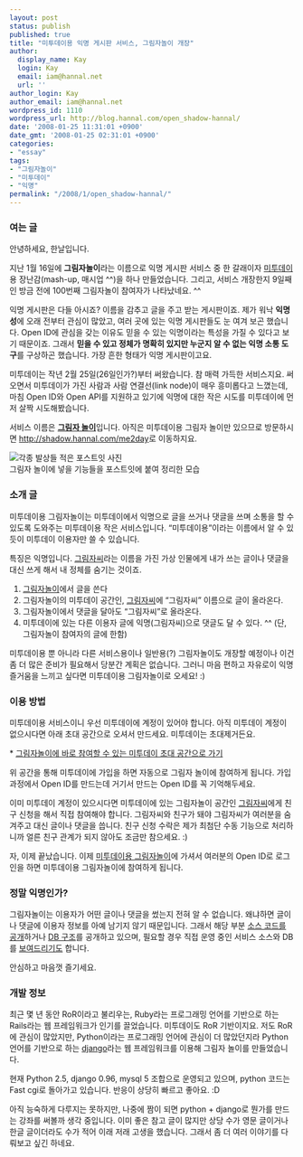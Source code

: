 ```yaml
---
layout: post
status: publish
published: true
title: "미투데이용 익명 게시판 서비스, 그림자놀이 개장"
author:
  display_name: Kay
  login: Kay
  email: iam@hannal.net
  url: ''
author_login: Kay
author_email: iam@hannal.net
wordpress_id: 1110
wordpress_url: http://blog.hannal.com/open_shadow-hannal/
date: '2008-01-25 11:31:01 +0900'
date_gmt: '2008-01-25 02:31:01 +0900'
categories:
- "essay"
tags:
- "그림자놀이"
- "미투데이"
- "익명"
permalink: "/2008/1/open_shadow-hannal/"
---
```

<h3>여는 글</h3>
<p>안녕하세요, 한날입니다.</p>
<p>지난 1월 16일에 <strong>그림자놀이</strong>라는 이름으로 익명 게시판 서비스 중 한 갈래이자 <a href="http://me2day.net">미투데이</a>용 장난감(mash-up, 매시업 ^^)을 하나 만들었습니다. 그리고, 서비스 개장한지 9일째인 방금 전에 100번째 그림자놀이 참여자가 나타났네요. ^^</p>
<p>익명 게시판은 다들 아시죠? 이름을 감추고 글을 주고 받는 게시판이죠. 제가 워낙 <strong>익명성</strong>에 오래 전부터 관심이 많았고, 여러 곳에 있는 익명 게시판들도 눈 여겨 보곤 했습니다. Open ID에 관심을 갖는 이유도 믿을 수 있는 익명이라는 특성을 가질 수 있다고 보기 때문이죠. 그래서 <strong>믿을 수 있고 정체가 명확히 있지만 누군지 알 수 없는 익명 소통 도구</strong>를 구상하곤 했습니다. 가장 흔한 형태가 익명 게시판이고요.</p>
<p>미투데이는 작년 2월 25일(26일인가?)부터 써왔습니다. 참 매력 가득한 서비스지요. 써오면서 미투데이가 가진 사람과 사람 연결선(link node)이 매우 흥미롭다고 느꼈는데, 마침 Open ID와 Open API를 지원하고 있기에 익명에 대한 작은 시도를 미투데이에 먼저 살짝 시도해봤습니다.</p>
<p>서비스 이름은 <strong><a href="http://shadow.hannal.com">그림자 놀이</a></strong>입니다. 아직은 미투데이용 그림자 놀이만 있으므로 방문하시면 <a href="http://shadow.hannal.com/me2day">http://shadow.hannal.com/me2day</a>로 이동하지요.</p>
<p class="centerphoto"><img src="http://blog.hannal.com/assets/uploads/2008/01/me2shadow_idea1.jpg" alt="각종 발상들 적은 포스트잇 사진" /><br />
그림자 놀이에 넣을 기능들을 포스트잇에 붙여 정리한 모습</p>
<h3>소개 글</h3>
<p>미투데이용 그림자놀이는 미투데이에서 익명으로 글을 쓰거나 댓글을 쓰며 소통을 할 수 있도록 도와주는 미투데이용 작은 서비스입니다. “미투데이용”이라는 이름에서 알 수 있듯이 미투데이 이용자만 쓸 수 있습니다.</p>
<p>특징은 익명입니다. <a href="http://me2day.net/shadow">그림자씨</a>라는 이름을 가진 가상 인물에게 내가 쓰는 글이나 댓글을 대신 쓰게 해서 내 정체를 숨기는 것이죠.</p>
<ol>
<li><a href="http://shadow.hannal.com">그림자놀이</a>에서 글을 쓴다</li>
<li>그림자놀이의 미투데이 공간인, <a href="http://me2day.net/shadow">그림자씨</a>에 “그림자씨” 이름으로 글이 올라온다.</li>
<li>그림자놀이에서 댓글을 달아도 “그림자씨”로 올라온다.</li>
<li>미투데이에 있는 다른 이용자 글에 익명(그림자씨)으로 댓글도 달 수 있다. ^^ (단, 그림자놀이 참여자의 글에 한함)</li>
</ol>
<p>미투데이용 뿐 아니라 다른 서비스용이나 일반용(?) 그림자놀이도 개장할 예정이나 이건 좀 더 많은 준비가 필요해서 당분간 계획은 없습니다. 그러니 마음 편하고 자유로이 익명 즐거움을 느끼고 싶다면 미투데이용 그림자놀이로 오세요! :)</p>
<h3>이용 방법</h3>
<p>미투데이용 서비스이니 우선 미투데이에 계정이 있어야 합니다. 아직 미투데이 계정이 없으시다면 아래 초대 공간으로 오셔서 만드세요. 미투데이는 초대제거든요.</p>
<p>* <a href="http://me2day.net/shadow/come_on/checkitout">그림자놀이에 바로 참여할 수 있는 미투데이 초대 공간으로 가기</a></p>
<p>위 공간을 통해 미투데이에 가입을 하면 자동으로 그림자 놀이에 참여하게 됩니다. 가입 과정에서 Open ID를 만드는데 거기서 만드는 Open ID를 꼭 기억해두세요.</p>
<p>이미 미투데이 계정이 있으시다면 미투데이에 있는 그림자놀이 공간인 <a href="http://me2day.net/shadow">그림자씨</a>에게 친구 신청을 해서 직접 참여해야 합니다. 그림자씨와 친구가 돼야 그림자씨가 여러분을 숨겨주고 대신 글이나 댓글을 씁니다. 친구 신청 수락은 제가 최첨단 수동 기능으로 처리하니까 얼른 친구 관계가 되지 않아도 조금만 참으세요. :)</p>
<p>자, 이제 끝났습니다. 이제 <a href="http://shadow.hannal.com/me2day">미투데이용 그림자놀이</a>에 가셔서 여러분의 Open ID로 로그인을 하면 미투데이용 그림자놀이에 참여하게 됩니다.</p>
<h3>정말 익명인가?</h3>
<p>그림자놀이는 이용자가 어떤 글이나 댓글을 썼는지 전혀 알 수 없습니다. 왜냐하면 글이나 댓글에 이용자 정보를 아예 남기지 않기 때문입니다. 그래서 해당 부분 <a href="http://shadow.hannal.com/media/img/me2shadow_model.png">소스 코드를 공개</a>하거나 <a href="http://shadow.hannal.com/media/img/me2shadow_dbtable.png">DB 구조</a>를 공개하고 있으며, 필요할 경우 직접 운영 중인 서비스 소스와 DB를 <a href="http://me2day.net/rath/2008/01/20#19:43:40">보여드리기도</a> 합니다.</p>
<p>안심하고 마음껏 즐기세요.</p>
<h3>개발 정보</h3>
<p>최근 몇 년 동안 RoR이라고 불리우는, Ruby라는 프로그래밍 언어를 기반으로 하는 Rails라는 웹 프레임워크가 인기를 끌었습니다. 미투데이도 RoR 기반이지요. 저도 RoR에 관심이 많았지만, Python이라는 프로그래밍 언어에 관심이 더 많았던지라 Python 언어를 기반으로 하는 <a href="http://www.djangoproject.com">django</a>라는 웹 프레임워크를 이용해 그림자 놀이를 만들었습니다.</p>
<p>현재 Python 2.5, django 0.96, mysql 5 조합으로 운영되고 있으며, python 코드는 Fast cgi로 돌아가고 있습니다. 반응이 상당히 빠르고 좋아요. :D</p>
<p>아직 능숙하게 다루지는 못하지만, 나중에 짬이 되면 python + django로 뭔가를 만드는 강좌를 써볼까 생각 중입니다. 이미 좋은 참고 글이 많지만 상당 수가 영문 글이거나 한글 글이더라도 수가 적어 이래 저래 고생을 했습니다. 그래서 좀 더 여러 이야기를 다뤄보고 싶긴 하네요.</p>
